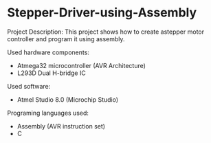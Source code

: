 # Stepper-Driver-using-Assembly
Project Description:
This project shows how to create astepper motor controller and program it using assembly.

Used hardware components:
- Atmega32 microcontroller (AVR Architecture)
- L293D Dual H-bridge IC

Used software:
- Atmel Studio 8.0 (Microchip Studio)

Programing languages used:
- Assembly (AVR instruction set)
- C
